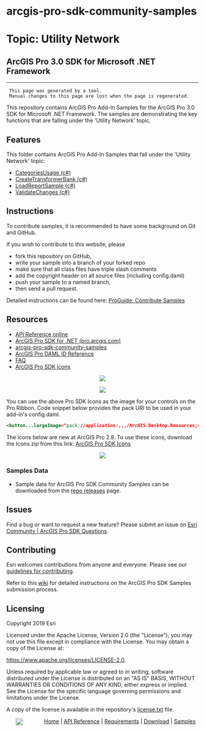 # arcgis-pro-sdk-community-samples
# Topic: Utility Network
## ArcGIS Pro 3.0 SDK for Microsoft .NET Framework 

----------
     This page was generated by a tool.
     Manual changes to this page are lost when the page is regenerated.

This repository contains ArcGIS Pro Add-In Samples for the ArcGIS Pro 3.0 SDK for Microsoft .NET Framework.  The samples are demonstrating the key functions that are falling under the 'Utility Network' topic.  


## Features

This folder contains ArcGIS Pro Add-In Samples that fall under the 'Utility Network' topic:

* [CategoriesUsage (c#)](../../../tree/master/UtilityNetwork/CategoriesUsage)  
* [CreateTransformerBank (c#)](../../../tree/master/UtilityNetwork/CreateTransformerBank)  
* [LoadReportSample (c#)](../../../tree/master/UtilityNetwork/LoadReportSample)  
* [ValidateChanges (c#)](../../../tree/master/UtilityNetwork/ValidateChanges)  


## Instructions

To contribute samples, it is recommended to have some background on Git and GitHub. 

If you wish to contribute to this website, please  
* fork this repository on GitHub,  
* write your sample into a branch of your forked repo  
 * make sure that all class files have triple slash comments  
 * add the copyright header on all source files (including config.daml)  
* push your sample to a named branch, 
* then send a pull request.

Detailed instructions can be found here: [ProGuide: Contribute Samples](https://github.com/Esri/arcgis-pro-sdk-community-samples/wiki/ProGuide-Contribute-Samples)

## Resources

* [API Reference online](https://pro.arcgis.com/en/pro-app/latest/sdk/api-reference)
* <a href="https://pro.arcgis.com/en/pro-app/sdk/" target="_blank">ArcGIS Pro SDK for .NET (pro.arcgis.com)</a>
* [arcgis-pro-sdk-community-samples](https://github.com/Esri/arcgis-pro-sdk-community-samples)
* [ArcGIS Pro DAML ID Reference](https://github.com/Esri/arcgis-pro-sdk/wiki/ArcGIS-Pro-DAML-ID-Reference)
* [FAQ](https://github.com/Esri/arcgis-pro-sdk/wiki/FAQ)
* [ArcGIS Pro SDK icons](https://github.com/Esri/arcgis-pro-sdk/releases/tag/2.8.0.29751)

<p align = center><a href="https://Esri.github.io/arcgis-pro-sdk/images/Home/Image-of-icons-first.png" target="_blank">
  <img align="center" src="https://Esri.github.io/arcgis-pro-sdk/images/Home/Image-of-icons-first.png"/>
</a></p>
<p align = center><a href="https://Esri.github.io/arcgis-pro-sdk/images/Home/Image-of-icons-second.png" target="_blank">
  <img align="center" src="https://Esri.github.io/arcgis-pro-sdk/images/Home/Image-of-icons-second.png"/>
</a></p>
You can use the above Pro SDK Icons as the image for your controls on the Pro Ribbon. Code snippet below provides the pack URI to be used in your add-in's config.daml.

```xml
<button...largeImage="pack://application:,,,/ArcGIS.Desktop.Resources;component/Images/<ImageNameHere>"/>
```
The icons below are new at ArcGIS Pro 2.8. To use these icons, download the Icons.zip from this link: [ArcGIS Pro SDK Icons](https://github.com/Esri/arcgis-pro-sdk/releases/tag/2.8.0.29751)    
<p align = center><a href="https://Esri.github.io/arcgis-pro-sdk/images/Home/Image-of-icons-third.png" target="_blank">
  <img align="center" src="https://Esri.github.io/arcgis-pro-sdk/images/Home/Image-of-icons-third.png"/>
</a></p>

### Samples Data

* Sample data for ArcGIS Pro SDK Community Samples can be downloaded from the [repo releases](https://github.com/Esri/arcgis-pro-sdk-community-samples/releases) page. 

## Issues

Find a bug or want to request a new feature?  Please submit an issue on [Esri Community | ArcGIS Pro SDK Questions](https://community.esri.com/t5/arcgis-pro-sdk-questions/bd-p/arcgis-pro-sdk-questions).

## Contributing

Esri welcomes contributions from anyone and everyone. Please see our [guidelines for contributing](https://github.com/esri/contributing).

Refer to this [wiki](https://github.com/Esri/arcgis-pro-sdk-community-samples/wiki/ProGuide-Contribute-Samples) for detailed instructions on the ArcGIS Pro SDK Samples submission process.

## Licensing
Copyright 2019 Esri

Licensed under the Apache License, Version 2.0 (the "License");
you may not use this file except in compliance with the License.
You may obtain a copy of the License at:

   https://www.apache.org/licenses/LICENSE-2.0.

Unless required by applicable law or agreed to in writing, software
distributed under the License is distributed on an "AS IS" BASIS,
WITHOUT WARRANTIES OR CONDITIONS OF ANY KIND, either express or implied.
See the License for the specific language governing permissions and
limitations under the License.

A copy of the license is available in the repository's [license.txt](./License.txt) file.

&nbsp;&nbsp;&nbsp;&nbsp;&nbsp;&nbsp;<img src="https://esri.github.io/arcgis-pro-sdk/images/ArcGISPro.png"  alt="ArcGIS Pro SDK for Microsoft .NET Framework" height = "20" width = "20" align="top"  >
&nbsp;&nbsp;&nbsp;&nbsp;&nbsp;&nbsp;&nbsp;&nbsp;&nbsp;&nbsp;&nbsp;&nbsp;
[Home](https://github.com/Esri/arcgis-pro-sdk/wiki) | <a href="https://pro.arcgis.com/en/pro-app/sdk/api-reference" target="_blank">API Reference</a> | [Requirements](https://github.com/Esri/arcgis-pro-sdk/wiki#requirements) | [Download](https://github.com/Esri/arcgis-pro-sdk/wiki#installing-arcgis-pro-sdk-for-net) | <a href="https://github.com/esri/arcgis-pro-sdk-community-samples" target="_blank">Samples</a>


